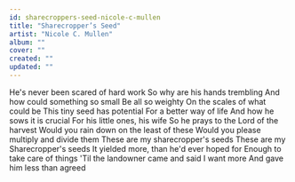 ```yaml
---
id: sharecroppers-seed-nicole-c-mullen
title: "Sharecropper’s Seed"
artist: "Nicole C. Mullen"
album: ""
cover: ""
created: ""
updated: ""
---
```


He's never been scared of hard work
So why are his hands trembling
And how could something so small
Be all so weighty
On the scales of what could be
This tiny seed has potential
For a better way of life
And how he sows it is crucial
For his little ones, his wife
So he prays to the Lord of the harvest
Would you rain down on the least of these
Would you please multiply and divide them
These are my sharecropper's seeds
These are my Sharecropper's seeds
It yielded more, than he'd ever hoped for
Enough to take care of things
'Til the landowner came and said
I want more
And gave him less than agreed
